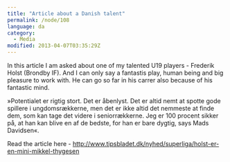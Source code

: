 ```yaml
---
title: "Article about a Danish talent"
permalink: /node/108
language: da
category:
  - Media
modified: 2013-04-07T03:35:29Z
---
```


In this article I am asked about one of my talented U19 players - Frederik Holst (Brondby IF). And I can only say a fantastis play, human being and big pleasure to work with. He can go so far in his carrer also because of his fantastic mind.

»Potentialet er rigtig stort. Det er åbenlyst. Det er altid nemt at spotte gode spillere i ungdomsrækkerne, men det er ikke altid det nemmeste at finde dem, som kan tage det videre i seniorrækkerne. Jeg er 100 procent sikker på, at han kan blive en af de bedste, for han er bare dygtig, says Mads Davidsen«.

Read the article here - <http://www.tipsbladet.dk/nyhed/superliga/holst-er-en-mini-mikkel-thygesen>
